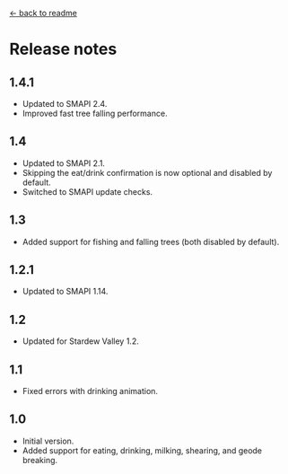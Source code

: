 [← back to readme](README.md)

# Release notes
## 1.4.1
* Updated to SMAPI 2.4.
* Improved fast tree falling performance.

## 1.4
* Updated to SMAPI 2.1.
* Skipping the eat/drink confirmation is now optional and disabled by default.
* Switched to SMAPI update checks.

## 1.3
* Added support for fishing and falling trees (both disabled by default).

## 1.2.1
* Updated to SMAPI 1.14.

## 1.2
* Updated for Stardew Valley 1.2.

## 1.1
* Fixed errors with drinking animation.

## 1.0
* Initial version.
* Added support for eating, drinking, milking, shearing, and geode breaking.
